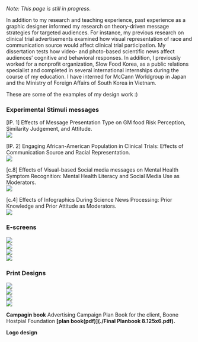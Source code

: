 _Note: This page is still in progress._

In addition to my research and teaching experience, past experience as a graphic designer informed my research on theory-driven message strategies for targeted audiences. For instance, my previous research on clinical trial advertisements examined how visual representation of race and communication source would affect clinical trial participation. My dissertation tests how video- and photo-based scientific news affect audiences’ cognitive and behavioral responses. In addition, I previously worked for a nonprofit organization, Slow Food Korea, as a public relations specialist and completed in several international internships during the course of my education. I have interned for McCann Worldgroup in Japan and the Ministry of Foreign Affairs of South Korea in Vietnam. 


These are some of the examples of my design work :)

### Experimental Stimuli messages <br>
[IP. 1] Effects of Message Presentation Type on GM food Risk Perception, Similarity Judgement, and Attitude. <br>
<img src="namyeon.github.io/stim1.png"> <br>

[IP. 2] Engaging African-American Population in Clinical Trials: Effects of Communication Source and Racial Representation. <br>
<img src="namyeon.github.io/stim2.png"> <br>

[c.8] Effects of Visual-based Social media messages on Mental Health Symptom Recognition: Mental Health Literacy and Social Media Use as Moderators.<br>
<img src="namyeon.github.io/stim4.png"> <br>

[c.4] Effects of Infographics During Science News Processing: Prior Knowledge and Prior Attitude as Moderators.<br>
<img src="namyeon.github.io/stim3.png"> <br>


### E-screens<br>
<img src="namyeon.github.io/10.png"> <br>
<img src="namyeon.github.io/9.png"> <br> 
<img src="namyeon.github.io/1.png"> <br>
<img src="namyeon.github.io/2.png">
<br>

### Print Designs<br>
<img src="namyeon.github.io/7.png"> <br>
<img src="namyeon.github.io/4.5.png"> <br>
<img src="namyeon.github.io/3.png"> <br>
<img src="namyeon.github.io/5.png"> <br>

**Campagin book** 
Advertising Campaign Plan Book for the client, Boone Hostpial Foundation **[plan book(pdf)](./Final Planbook 8.125x6.pdf).**  


**Logo design**

